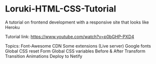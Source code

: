 # Loruki-HTML-CSS-Tutorial
A tutorial on frontend development with a responsive site that looks like Heroku

Tutorial link:
    https://www.youtube.com/watch?v=p0bGHP-PXD4

Topics:
    Font-Awesome CDN
    Some extensions (Live server)
    Google fonts
    Global CSS reset
    Form
    Global CSS variables
    Before & After
    Transform
    Transition
    Animations
    Deploy to Netify

